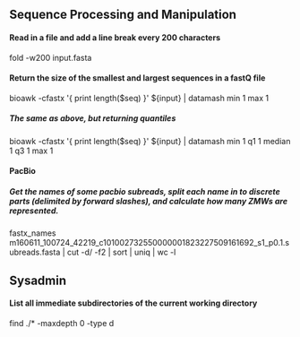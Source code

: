 
## Sequence Processing and Manipulation

#### Read in a file and add a line break every 200 characters
fold -w200 input.fasta

#### Return the size of the smallest and largest sequences in a fastQ file
bioawk -cfastx '{ print length($seq) }' ${input} | datamash min 1 max 1

##### The same as above, but returning quantiles 
bioawk -cfastx '{ print length($seq) }' ${input} | datamash min 1 q1 1 median 1 q3 1 max 1

#### PacBio
##### Get the names of some pacbio subreads, split each name in to discrete parts (delimited by forward slashes), and calculate how many ZMWs are represented. 
fastx_names m160611_100724_42219_c101002732550000001823227509161692_s1_p0.1.subreads.fasta | cut -d/ -f2 | sort | uniq | wc -l

## Sysadmin

#### List all immediate subdirectories of the current working directory
find ./* -maxdepth 0 -type d


